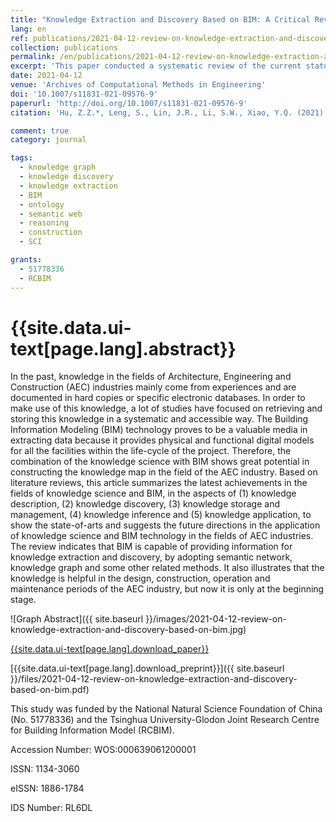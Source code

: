 ```yaml
---
title: "Knowledge Extraction and Discovery Based on BIM: A Critical Review and Future Directions"
lang: en
ref: publications/2021-04-12-review-on-knowledge-extraction-and-discovery-based-on-bim
collection: publications
permalink: /en/publications/2021-04-12-review-on-knowledge-extraction-and-discovery-based-on-bim
excerpt: 'This paper conducted a systematic review of the current status and future directions of knowledge graph in the construction industry'
date: 2021-04-12
venue: 'Archives of Computational Methods in Engineering'
doi: '10.1007/s11831-021-09576-9'
paperurl: 'http://doi.org/10.1007/s11831-021-09576-9'
citation: 'Hu, Z.Z.*, Leng, S., Lin, J.R., Li, S.W., Xiao, Y.Q. (2021). Knowledge Extraction and Discovery Based on BIM: A Critical Review and Future Directions. <i>Archives of Computational Methods in Engineering</i>. doi: 10.1007/s11831-021-09576-9'

comment: true
category: journal

tags: 
  - knowledge graph
  - knowledge discovery
  - knowledge extraction
  - BIM
  - ontology
  - semantic web
  - reasoning
  - construction
  - SCI

grants:
  - 51778336
  - RCBIM
---
```



{{site.data.ui-text[page.lang].abstract}}
====

In the past, knowledge in the fields of Architecture, Engineering and Construction (AEC) industries mainly come from experiences and are documented in hard copies or specific electronic databases. In order to make use of this knowledge, a lot of studies have focused on retrieving and storing this knowledge in a systematic and accessible way. The Building Information Modeling (BIM) technology proves to be a valuable media in extracting data because it provides physical and functional digital models for all the facilities within the life-cycle of the project. Therefore, the combination of the knowledge science with BIM shows great potential in constructing the knowledge map in the field of the AEC industry. Based on literature reviews, this article summarizes the latest achievements in the fields of knowledge science and BIM, in the aspects of (1) knowledge description, (2) knowledge discovery, (3) knowledge storage and management, (4) knowledge inference and (5) knowledge application, to show the state-of-arts and suggests the future directions in the application of knowledge science and BIM technology in the fields of AEC industries. The review indicates that BIM is capable of providing information for knowledge extraction and discovery, by adopting semantic network, knowledge graph and some other related methods. It also illustrates that the knowledge is helpful in the design, construction, operation and maintenance periods of the AEC industry, but now it is only at the beginning stage.

![Graph Abstract]({{ site.baseurl }}/images/2021-04-12-review-on-knowledge-extraction-and-discovery-based-on-bim.jpg)

[{{site.data.ui-text[page.lang].download_paper}}]({{page.paperurl}})

[{{site.data.ui-text[page.lang].download_preprint}}]({{ site.baseurl }}/files/2021-04-12-review-on-knowledge-extraction-and-discovery-based-on-bim.pdf)

This study was funded by the National Natural Science Foundation of China (No. 51778336) and the Tsinghua University-Glodon Joint Research Centre for Building Information Model (RCBIM).

Accession Number: WOS:000639061200001

ISSN: 1134-3060

eISSN: 1886-1784

IDS Number: RL6DL